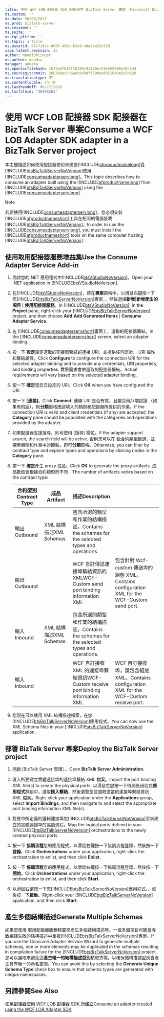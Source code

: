 ```yaml
---
title: 使用 WCF LOB 配接器 SDK 配接器在 BizTalk Server 專案 |Microsoft Docs
ms.custom: ''
ms.date: 06/08/2017
ms.prod: biztalk-server
ms.reviewer: ''
ms.suite: ''
ms.tgt_pltfrm: ''
ms.topic: article
ms.assetid: 041f14cc-d00f-450d-b1e9-40a3e423c510
caps.latest.revision: 15
author: MandiOhlinger
ms.author: mandia
manager: anneta
ms.openlocfilehash: 1b75a3fb19f10188c91120ec816e59996e18c644
ms.sourcegitcommit: 266308ec5c6a9d8d80ff298ee6051b4843c5d626
ms.translationtype: MT
ms.contentlocale: zh-TW
ms.lasthandoff: 06/27/2018
ms.locfileid: "36998263"
---
```

# <a name="consume-a-wcf-lob-adapter-sdk-adapter-in-a-biztalk-server-project"></a><span data-ttu-id="33acf-102">使用 WCF LOB 配接器 SDK 配接器在 BizTalk Server 專案</span><span class="sxs-lookup"><span data-stu-id="33acf-102">Consume a WCF LOB Adapter SDK adapter in a BizTalk Server project</span></span>
<span data-ttu-id="33acf-103">本主題描述如何使用配接器使用來建置[!INCLUDE[afproductnamelong](../../includes/afproductnamelong-md.md)]從[!INCLUDE[btsBizTalkServerNoVersion](../../includes/btsbiztalkservernoversion-md.md)]使用[!INCLUDE[consumeadapterservlong](../../includes/consumeadapterservlong-md.md)]。</span><span class="sxs-lookup"><span data-stu-id="33acf-103">This topic describes how to consume an adapter built using the [!INCLUDE[afproductnamelong](../../includes/afproductnamelong-md.md)] from [!INCLUDE[btsBizTalkServerNoVersion](../../includes/btsbiztalkservernoversion-md.md)] using the [!INCLUDE[consumeadapterservlong](../../includes/consumeadapterservlong-md.md)].</span></span>  

> [!NOTE]
>  <span data-ttu-id="33acf-104">若要使用[!INCLUDE[consumeadapterservlong](../../includes/consumeadapterservlong-md.md)]，您必須安裝[!INCLUDE[afproductnameshort](../../includes/afproductnameshort-md.md)]工具在相同的電腦裝載[!INCLUDE[btsBizTalkServerNoVersion](../../includes/btsbiztalkservernoversion-md.md)]。</span><span class="sxs-lookup"><span data-stu-id="33acf-104">In order to use the [!INCLUDE[consumeadapterservlong](../../includes/consumeadapterservlong-md.md)], you must install the [!INCLUDE[afproductnameshort](../../includes/afproductnameshort-md.md)] tools on the same computer hosting [!INCLUDE[btsBizTalkServerNoVersion](../../includes/btsbiztalkservernoversion-md.md)].</span></span>  


## <a name="use-the-consume-adapter-service-add-in"></a><span data-ttu-id="33acf-105">使用取用配接器服務增益集</span><span class="sxs-lookup"><span data-stu-id="33acf-105">Use the Consume Adapter Service Add-in</span></span>  


1. <span data-ttu-id="33acf-106">開啟您的.NET 應用程式中[!INCLUDE[btsVStudioNoVersion](../../includes/btsvstudionoversion-md.md)]。</span><span class="sxs-lookup"><span data-stu-id="33acf-106">Open your .NET application in [!INCLUDE[btsVStudioNoVersion](../../includes/btsvstudionoversion-md.md)].</span></span>  

2. <span data-ttu-id="33acf-107">在[!INCLUDE[btsVStudioNoVersion](../../includes/btsvstudionoversion-md.md)]，請在**專案**窗格中，以滑鼠右鍵按一下您[!INCLUDE[btsBizTalkServerNoVersion](../../includes/btsbiztalkservernoversion-md.md)]專案，，然後選擇**新增**&#124;**新增產生的項目** &#124; **使用配接器服務**。</span><span class="sxs-lookup"><span data-stu-id="33acf-107">In [!INCLUDE[btsVStudioNoVersion](../../includes/btsvstudionoversion-md.md)], in the **Project** pane, right-click your [!INCLUDE[btsBizTalkServerNoVersion](../../includes/btsbiztalkservernoversion-md.md)] project, and then choose **Add**&#124;**Add Generated Items** &#124; **Consume Adapter Service**.</span></span>  

3. <span data-ttu-id="33acf-108">在 [!INCLUDE[consumeadapterservshort](../../includes/consumeadapterservshort-md.md)]畫面上，選取的配接器繫結。</span><span class="sxs-lookup"><span data-stu-id="33acf-108">In the [!INCLUDE[consumeadapterservshort](../../includes/consumeadapterservshort-md.md)] screen, select an adapter binding.</span></span>  

4. <span data-ttu-id="33acf-109">按一下 **設定**設定選取的配接器繫結的連接 URI，並提供任何認證、 URI 屬性和繫結屬性。</span><span class="sxs-lookup"><span data-stu-id="33acf-109">Click **Configure** to configure the connection URI for the selected adapter binding and to provide any credentials, URI properties, and binding properties.</span></span> <span data-ttu-id="33acf-110">實際需求會依選取的配接器繫結。</span><span class="sxs-lookup"><span data-stu-id="33acf-110">Actual requirements will vary based on the selected adapter binding.</span></span>  

5. <span data-ttu-id="33acf-111">按一下 **確定**當您已設定的 URI。</span><span class="sxs-lookup"><span data-stu-id="33acf-111">Click **OK** when you have configured the URI.</span></span>  

6. <span data-ttu-id="33acf-112">按一下 **[連接]**。</span><span class="sxs-lookup"><span data-stu-id="33acf-112">Click **Connect**.</span></span> <span data-ttu-id="33acf-113">連線 URI 是否有效，且接受用戶端認證 （如果有的話），則**分類**窗格應該填入的類別和配接器所提供的作業。</span><span class="sxs-lookup"><span data-stu-id="33acf-113">If the connection URI is valid and client credentials (if any) are accepted, the **Category** pane should be populated with the categories and operations provided by the adapter.</span></span>  

7. <span data-ttu-id="33acf-114">如果配接器支援搜尋，則可使用 [搜尋] 欄位。</span><span class="sxs-lookup"><span data-stu-id="33acf-114">If the adapter support search, the search field will be active.</span></span> <span data-ttu-id="33acf-115">否則您可以在 依合約類型篩選，並探索類型和作業中的節點，即可**分類**窗格。</span><span class="sxs-lookup"><span data-stu-id="33acf-115">Otherwise, you can filter by contract type and explore types and operations by clicking nodes in the **Category** pane.</span></span>  

8. <span data-ttu-id="33acf-116">按一下 **確定**產生 proxy 成品。</span><span class="sxs-lookup"><span data-stu-id="33acf-116">Click **OK** to generate the proxy artifacts.</span></span> <span data-ttu-id="33acf-117">成品數目會根據合約類型而不同：</span><span class="sxs-lookup"><span data-stu-id="33acf-117">The number of artifacts varies based on the contract type:</span></span>  


   | <span data-ttu-id="33acf-118">合約型別</span><span class="sxs-lookup"><span data-stu-id="33acf-118">Contract Type</span></span> |  <span data-ttu-id="33acf-119">成品</span><span class="sxs-lookup"><span data-stu-id="33acf-119">Artifact</span></span>   |                         <span data-ttu-id="33acf-120">描述</span><span class="sxs-lookup"><span data-stu-id="33acf-120">Description</span></span>                         |                                                             |
   |---------------|-------------|-------------------------------------------------------------|-------------------------------------------------------------|
   |   <span data-ttu-id="33acf-121">輸出</span><span class="sxs-lookup"><span data-stu-id="33acf-121">Outbound</span></span>    | <span data-ttu-id="33acf-122">XML 結構描述</span><span class="sxs-lookup"><span data-stu-id="33acf-122">XML Schemas</span></span> | <span data-ttu-id="33acf-123">包含所選的類型和作業的結構描述。</span><span class="sxs-lookup"><span data-stu-id="33acf-123">Contains the schemas for the selected types and operations.</span></span> |                                                             |
   |   <span data-ttu-id="33acf-124">輸出</span><span class="sxs-lookup"><span data-stu-id="33acf-124">Outbound</span></span>    |             |        <span data-ttu-id="33acf-125">WCF 自訂傳送連接埠繫結資訊的 XML</span><span class="sxs-lookup"><span data-stu-id="33acf-125">WCF-Custom send port binding information XML</span></span>         |  <span data-ttu-id="33acf-126">包含針對 Wcf-custom 傳送埠的組態 XML。</span><span class="sxs-lookup"><span data-stu-id="33acf-126">Contains configuration XML for the WCF-Custom send port.</span></span>   |
   |    <span data-ttu-id="33acf-127">輸入</span><span class="sxs-lookup"><span data-stu-id="33acf-127">Inbound</span></span>    | <span data-ttu-id="33acf-128">XML 結構描述</span><span class="sxs-lookup"><span data-stu-id="33acf-128">XML Schemas</span></span> | <span data-ttu-id="33acf-129">包含所選的類型和作業的結構描述。</span><span class="sxs-lookup"><span data-stu-id="33acf-129">Contains the schemas for the selected types and operations.</span></span> |                                                             |
   |    <span data-ttu-id="33acf-130">輸入</span><span class="sxs-lookup"><span data-stu-id="33acf-130">Inbound</span></span>    |             |       <span data-ttu-id="33acf-131">WCF 自訂接收 XML 的連接埠繫結資訊</span><span class="sxs-lookup"><span data-stu-id="33acf-131">WCF-Custom receive port binding information XML</span></span>       | <span data-ttu-id="33acf-132">WCF 自訂接收埠，請包含組態 XML。</span><span class="sxs-lookup"><span data-stu-id="33acf-132">Contains configuration XML for the WCF-Custom receive port.</span></span> |


9. <span data-ttu-id="33acf-133">您現在可以使用 XML 結構描述檔案，在您[!INCLUDE[btsBizTalkServerNoVersion](../../includes/btsbiztalkservernoversion-md.md)]應用程式。</span><span class="sxs-lookup"><span data-stu-id="33acf-133">You can now use the XML Schema files in your [!INCLUDE[btsBizTalkServerNoVersion](../../includes/btsbiztalkservernoversion-md.md)] application.</span></span>  

## <a name="deploy-the-biztalk-server-project"></a><span data-ttu-id="33acf-134">部署 BizTalk Server 專案</span><span class="sxs-lookup"><span data-stu-id="33acf-134">Deploy the BizTalk Server project</span></span>  

1. <span data-ttu-id="33acf-135">開啟 [BizTalk Server 管理] 。</span><span class="sxs-lookup"><span data-stu-id="33acf-135">Open **BizTalk Server Administration**.</span></span>  

2. <span data-ttu-id="33acf-136">匯入所要建立實體連接埠的連接埠繫結 XML 檔案。</span><span class="sxs-lookup"><span data-stu-id="33acf-136">Import the port binding XML file(s) to create the physical ports.</span></span> <span data-ttu-id="33acf-137">以滑鼠右鍵按一下待測應用程式**應用程式**群組中，選取**匯入繫結**，然後瀏覽至並選取適當的連接埠繫結資訊 XML 檔案。</span><span class="sxs-lookup"><span data-stu-id="33acf-137">Right-click your application under the **Applications** group, select **Import Bindings**, and then navigate to and select the appropriate port binding information XML file(s).</span></span>  

3. <span data-ttu-id="33acf-138">對應中所定義的邏輯連接埠您[!INCLUDE[btsBizTalkServerNoVersion](../../includes/btsbiztalkservernoversion-md.md)]至新建立的實體連接埠的協調流程。</span><span class="sxs-lookup"><span data-stu-id="33acf-138">Map the logical ports defined in your [!INCLUDE[btsBizTalkServerNoVersion](../../includes/btsbiztalkservernoversion-md.md)] orchestrations to the newly created physical ports.</span></span>  

4. <span data-ttu-id="33acf-139">按一下 **協調流程**您的應用程式，以滑鼠右鍵按一下協調流程登錄，然後按一下**登錄**。</span><span class="sxs-lookup"><span data-stu-id="33acf-139">Click **Orchestrations** under your application, right-click the orchestration to enlist, and then click **Enlist**.</span></span>  

5. <span data-ttu-id="33acf-140">按一下 **協調流程**您的應用程式，以滑鼠右鍵按一下協調流程登錄，然後按一下**開始**。</span><span class="sxs-lookup"><span data-stu-id="33acf-140">Click **Orchestrations** under your application, right-click the orchestration to enlist, and then click **Start**.</span></span>  

6. <span data-ttu-id="33acf-141">以滑鼠右鍵按一下您[!INCLUDE[btsBizTalkServerNoVersion](../../includes/btsbiztalkservernoversion-md.md)]應用程式，，然後按一下**啟動**。</span><span class="sxs-lookup"><span data-stu-id="33acf-141">Right-click your [!INCLUDE[btsBizTalkServerNoVersion](../../includes/btsbiztalkservernoversion-md.md)] application, and then click **Start**.</span></span>  

## <a name="generate-multiple-schemas"></a><span data-ttu-id="33acf-142">產生多個結構描述</span><span class="sxs-lookup"><span data-stu-id="33acf-142">Generate Multiple Schemas</span></span>  
 <span data-ttu-id="33acf-143">如果您使用 取用配接器服務精靈來產生多個結構描述時，一或多個項目可能會導致編譯失敗的結構描述中重複[!INCLUDE[btsBizTalkServerNoVersion](../../includes/btsbiztalkservernoversion-md.md)]專案。</span><span class="sxs-lookup"><span data-stu-id="33acf-143">If you use the Consume Adapter Service Wizard to generate multiple schemas, one or more elements may be duplicated in the schemas resulting in compilation failure for the [!INCLUDE[btsBizTalkServerNoVersion](../../includes/btsbiztalkservernoversion-md.md)] project.</span></span> <span data-ttu-id="33acf-144">您可以選取來避免這**產生唯一的結構描述型別**核取方塊，以確保結構描述型別會產生具有唯一的命名空間。</span><span class="sxs-lookup"><span data-stu-id="33acf-144">You can avoid this by selecting the **Generate Unique Schema Type** check box to ensure that schema types are generated with unique namespaces.</span></span>  

## <a name="see-also"></a><span data-ttu-id="33acf-145">另請參閱</span><span class="sxs-lookup"><span data-stu-id="33acf-145">See Also</span></span>  
 [<span data-ttu-id="33acf-146">使用配接器使用 WCF LOB 配接器 SDK 所建立</span><span class="sxs-lookup"><span data-stu-id="33acf-146">Consume an adapter created using the WCF LOB Adapter SDK</span></span>](../../adapters-and-accelerators/wcf-lob-adapter-sdk/consume-an-adapter-created-using-the-wcf-lob-adapter-sdk.md)